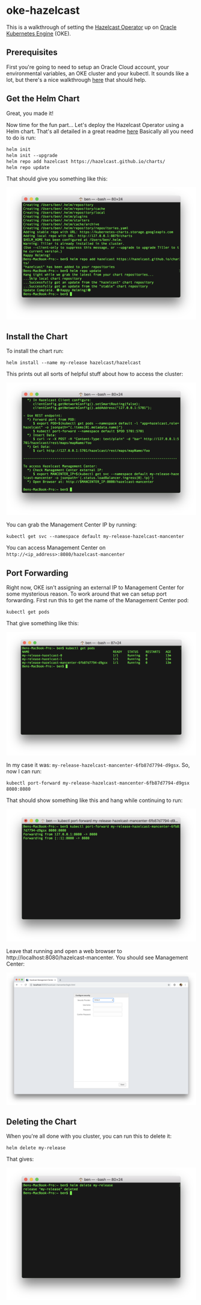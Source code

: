 # oke-hazelcast
This is a walkthrough of setting the [Hazelcast Operator](https://github.com/hazelcast/charts) up on [Oracle Kubernetes Engine](https://cloud.oracle.com/containers/kubernetes-engine) (OKE).

## Prerequisites
First you're going to need to setup an Oracle Cloud account, your environmental variables, an OKE cluster and your kubectl.  It sounds like a lot, but there's a nice walkthrough [here](https://github.com/cloud-partners/oke-how-to) that should help.

## Get the Helm Chart
Great, you made it!

Now time for the fun part...  Let's deploy the Hazelcast Operator using a Helm chart.  That's all detailed in a great readme [here](https://github.com/hazelcast/charts) Basically all you need to do is run:

    helm init
    helm init --upgrade
    helm repo add hazelcast https://hazelcast.github.io/charts/
    helm repo update

That should give you something like this:

![](./images/01%20-%20helm%20repo.png)

## Install the Chart
To install the chart run:

    helm install --name my-release hazelcast/hazelcast

This prints out all sorts of helpful stuff about how to access the cluster:

![](./images/02%20-%20helm%20install.png)

You can grab the Management Center IP by running:

    kubectl get svc --namespace default my-release-hazelcast-mancenter

You can access Management Center on `http://<ip_address>:8080/hazelcast-mancenter`

## Port Forwarding
Right now, OKE isn't assigning an external IP to Management Center for some mysterious reason.  To work around that we can setup port forwarding.  First run this to get the name of the Management Center pod:

    kubectl get pods

That give something like this:

![](./images/03%20-%20kubectl%20get%20pods.png)

In my case it was: `my-release-hazelcast-mancenter-6fb87d7794-d9gsx`.  So, now I can run:

    kubectl port-forward my-release-hazelcast-mancenter-6fb87d7794-d9gsx 8080:8080

That should show something like this and hang while continuing to run:

![](./images/04%20-%20port%20forward.png)

Leave that running and open a web browser to http://localhost:8080/hazelcast-mancenter.  You should see Management Center:

![](./images/05%20-%20management%20center.png)

## Deleting the Chart
When you're all done with you cluster, you can run this to delete it:

    helm delete my-release

That gives:

![](./images/06%20-%20helm%20delete.png)
